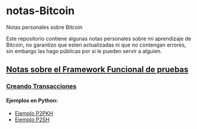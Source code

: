 # notas-Bitcoin
Notas personales sobre Bitcoin

Este repositorio contiene algunas notas personales sobre mi aprendizaje de Bitcoin, no garantizo que esten actualizadas ni que no contengan errores, sin embargo las hago públicas por si le pueden servir a alguien.

## [Notas sobre el Framework Funcional de pruebas](test_framework/test_framework_notas.md)
###  [Creando Transacciones](test_framework/creando_transacciones.md)
####  Ejemplos en Python:
* [Ejemplo P2PKH](test_framework/mi_ejemplo_tx_P2PKH.py)
* [Ejemplo P2SH](test_framework/mi_ejemplo_tx_P2SH.py)